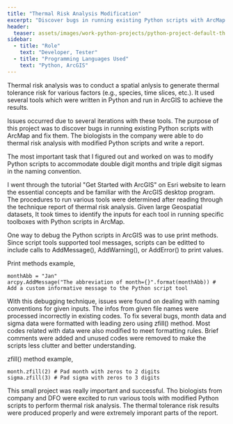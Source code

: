 ```yaml
---
title: "Thermal Risk Analysis Modification"
excerpt: "Discover bugs in running existing Python scripts with ArcMap to perform thermal risk analysis, and fix them."
header:
  teaser: assets/images/work-python-projects/python-project-default-th.jpg
sidebar:
  - title: "Role"
    text: "Developer, Tester"
  - title: "Programming Languages Used"
    text: "Python, ArcGIS"
---
```


Thermal risk analysis was to conduct a spatial anlysis to generate thermal tolerance risk for various factors (e.g., species, time slices, etc.). It used several tools which were written in Python and run in ArcGIS to achieve the results. 

Issues occurred due to several iterations with these tools. The purpose of this project was to discover bugs in running existing Python scripts with ArcMap and fix them. The biologists in the company were able to do thermal risk analysis with modified Python scripts and write a report.

The most important task that I figured out and worked on was to modify Python scripts to accommodate double digit months and triple digit sigmas in the naming convention.

I went through the tutorial "Get Started with ArcGIS" on Esri website to learn the essential concepts and be familiar with the ArcGIS desktop program. The procedures to run various tools were determined after reading through the technique report of thermal risk analysis. Given large Geospatial datasets, It took times to identify the inputs for each tool in running specific toolboxes with Python scripts in ArcMap.

One way to debug the Python scripts in ArcGIS was to use print methods. Since script tools supported tool messages, scripts can be editted to include calls to AddMessage(), AddWarning(), or AddError() to print values.

Print methods example, 

```
monthAbb = "Jan"
arcpy.AddMessage("The abbreviation of month={}".format(monthAbb)) # Add a custom informative message to the Python script tool 
```

With this debugging technique, issues were found on dealing with naming conventions for given inputs. The infos from given file names were processed incorrectly in existing codes. To fix several bugs, month data and sigma data were formatted with leading zero using zfill() method. Most codes related with data were also modified to meet formatting rules. Brief comments were added and unused codes were removed to make the scripts less clutter and better understanding.

zfill() method example,

```
month.zfill(2) # Pad month with zeros to 2 digits
sigma.zfill(3) # Pad sigma with zeros to 3 digits
```

This small project was really important and successful. Tho biologists from company and DFO were excited to run various tools with modified Python scripts to perform thermal risk analysis. The thermal tolerance risk results were produced properly and were extremely imporant parts of the report.